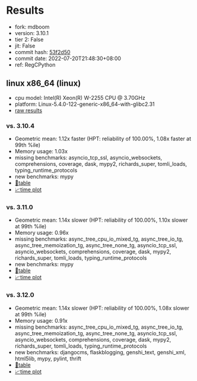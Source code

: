 # Results

- fork: mdboom
- version: 3.10.1
- tier 2: False
- jit: False
- commit hash: [53f2d50](https://github.com/mdboom/cpython/commit/53f2d50)
- commit date: 2022-07-20T21:48:30+08:00
- ref: RegCPython

## linux x86_64 (linux)

- cpu model: Intel(R) Xeon(R) W-2255 CPU @ 3.70GHz
- platform: Linux-5.4.0-122-generic-x86_64-with-glibc2.31
- [raw results](bm-20220720-linux-x86_64-mdboom-RegCPython-3.10.1-53f2d50.json)

### vs. 3.10.4

- Geometric mean: 1.12x faster (HPT: reliability of 100.00%, 1.08x faster at 99th %ile)
- Memory usage: 1.03x
- missing benchmarks: asyncio_tcp_ssl, asyncio_websockets, comprehensions, coverage, dask, mypy2, richards_super, tomli_loads, typing_runtime_protocols
- new benchmarks: mypy
- [📄table](bm-20220720-linux-x86_64-mdboom-RegCPython-3.10.1-53f2d50-vs-3.10.4.md)
- [📈time plot](bm-20220720-linux-x86_64-mdboom-RegCPython-3.10.1-53f2d50-vs-3.10.4.png)

### vs. 3.11.0

- Geometric mean: 1.14x slower (HPT: reliability of 100.00%, 1.10x slower at 99th %ile)
- Memory usage: 0.96x
- missing benchmarks: async_tree_cpu_io_mixed_tg, async_tree_io_tg, async_tree_memoization_tg, async_tree_none_tg, asyncio_tcp_ssl, asyncio_websockets, comprehensions, coverage, dask, mypy2, richards_super, tomli_loads, typing_runtime_protocols
- new benchmarks: mypy
- [📄table](bm-20220720-linux-x86_64-mdboom-RegCPython-3.10.1-53f2d50-vs-3.11.0.md)
- [📈time plot](bm-20220720-linux-x86_64-mdboom-RegCPython-3.10.1-53f2d50-vs-3.11.0.png)

### vs. 3.12.0

- Geometric mean: 1.14x slower (HPT: reliability of 100.00%, 1.08x slower at 99th %ile)
- Memory usage: 0.91x
- missing benchmarks: async_tree_cpu_io_mixed_tg, async_tree_io_tg, async_tree_memoization_tg, async_tree_none_tg, asyncio_tcp_ssl, asyncio_websockets, comprehensions, coverage, dask, mypy2, richards_super, tomli_loads, typing_runtime_protocols
- new benchmarks: djangocms, flaskblogging, genshi_text, genshi_xml, html5lib, mypy, pylint, thrift
- [📄table](bm-20220720-linux-x86_64-mdboom-RegCPython-3.10.1-53f2d50-vs-3.12.0.md)
- [📈time plot](bm-20220720-linux-x86_64-mdboom-RegCPython-3.10.1-53f2d50-vs-3.12.0.png)

